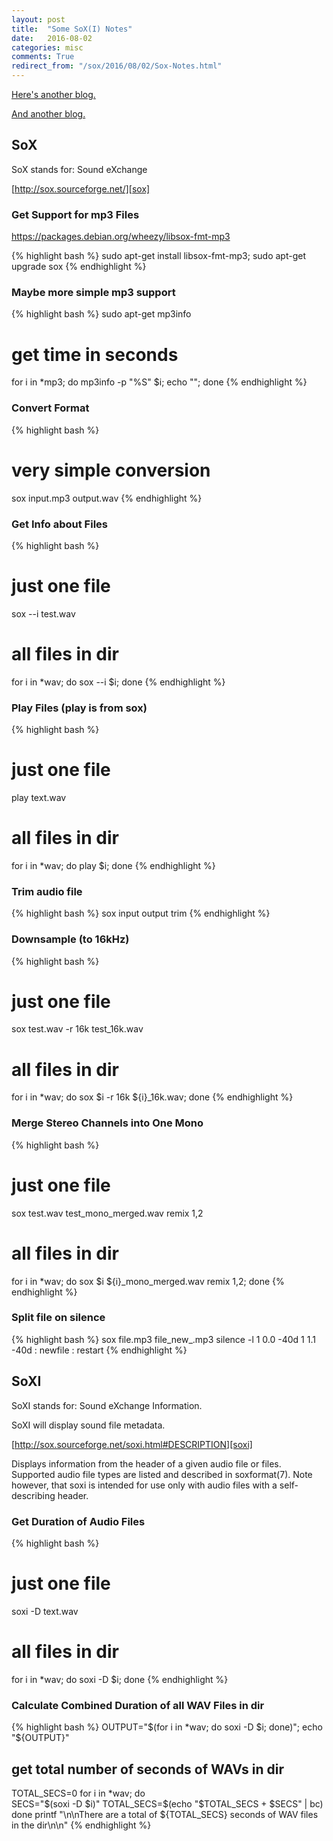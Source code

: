 ```yaml
---
layout: post
title:  "Some SoX(I) Notes"
date:   2016-08-02
categories: misc
comments: True
redirect_from: "/sox/2016/08/02/Sox-Notes.html"
---
```


[Here's another blog.][blog1]

[And another blog.][blog2]

## SoX

SoX stands for: Sound eXchange

[http://sox.sourceforge.net/][sox]


### Get Support for mp3 Files

https://packages.debian.org/wheezy/libsox-fmt-mp3

{% highlight bash %}
sudo apt-get install libsox-fmt-mp3; sudo apt-get upgrade sox
{% endhighlight %}

### Maybe more simple mp3 support

{% highlight bash %}
sudo apt-get mp3info
# get time in seconds
for i in *mp3; do mp3info -p "%S" $i; echo ""; done
{% endhighlight %}


### Convert Format

{% highlight bash %}
# very simple conversion
sox input.mp3 output.wav
{% endhighlight %}

### Get Info about Files

{% highlight bash %}
# just one file
sox --i test.wav

# all files in dir
for i in *wav; do sox --i $i; done
{% endhighlight %}


### Play Files (play is from sox)

{% highlight bash %}
# just one file
play text.wav

# all files in dir
for i in *wav; do play $i; done
{% endhighlight %}


### Trim audio file

{% highlight bash %}
sox input output trim <start> <duration>
{% endhighlight %}

### Downsample (to 16kHz)

{% highlight bash %}
# just one file
sox test.wav -r 16k test_16k.wav

# all files in dir
for i in *wav; do sox $i -r 16k ${i}_16k.wav; done
{% endhighlight %}


### Merge Stereo Channels into One Mono

{% highlight bash %}
# just one file
sox test.wav test_mono_merged.wav remix 1,2

# all files in dir
for i in *wav; do sox $i ${i}_mono_merged.wav remix 1,2; done
{% endhighlight %}


### Split file on silence

{% highlight bash %}
sox file.mp3 file_new_.mp3 silence -l 1 0.0 -40d 1 1.1 -40d : newfile : restart
{% endhighlight %}


## SoXI

SoXI stands for: Sound eXchange Information.

SoXI will display sound file metadata.

[http://sox.sourceforge.net/soxi.html#DESCRIPTION][soxi]

Displays information from the header of a given audio file or files.
Supported audio file types are listed and described in soxformat(7).
Note however, that soxi is intended for use only with audio files
with a self-describing header.

### Get Duration of Audio Files

{% highlight bash %}
# just one file
soxi -D text.wav

# all files in dir
for i in *wav; do soxi -D $i; done
{% endhighlight %}

### Calculate Combined Duration of all WAV Files in dir

{% highlight bash %}
OUTPUT="$(for i in *wav; do soxi -D $i; done)";
echo "${OUTPUT}"

## get total number of seconds of WAVs in dir
TOTAL_SECS=0
for i in *wav; do      
    SECS="$(soxi -D $i)"
    TOTAL_SECS=$(echo "$TOTAL_SECS + $SECS" | bc)
    done
printf "\n\nThere are a total of ${TOTAL_SECS}
       seconds of WAV files in the dir\n\n"
{% endhighlight %}



[blog1]: http://www.thegeekstuff.com/2009/05/sound-exchange-sox-15-examples-to-manipulate-audio-files/
[blog2]: http://www.linuxandlife.com/2013/03/how-to-use-sox-audio-editing.html
[sox]: http://sox.sourceforge.net/
[soxi]: http://sox.sourceforge.net/soxi.html#DESCRIPTION
